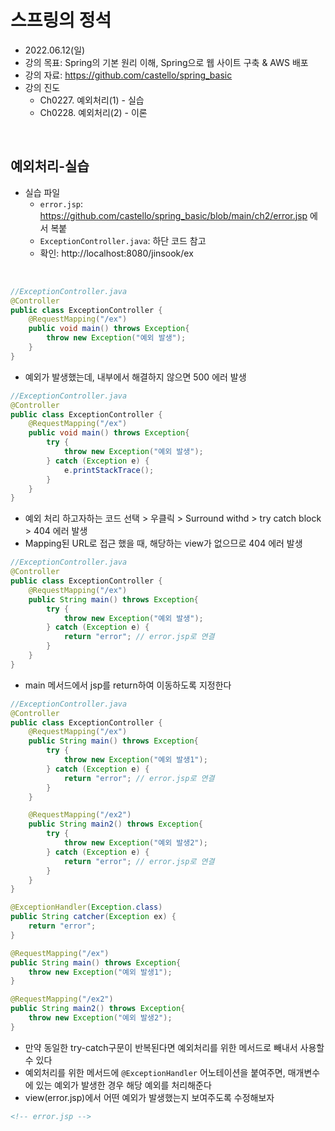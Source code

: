 
# 스프링의 정석
- 2022.06.12(일)
- 강의 목표: Spring의 기본 원리 이해, Spring으로 웹 사이트 구축 & AWS 배포
- 강의 자료: https://github.com/castello/spring_basic
- 강의 진도 
	- Ch0227. 예외처리(1) - 실습
	- Ch0228. 예외처리(2) - 이론

<br>

## 예외처리-실습
- 실습 파일 
	- `error.jsp`: https://github.com/castello/spring_basic/blob/main/ch2/error.jsp 에서 복붙
	- `ExceptionController.java`: 하단 코드 참고
	- 확인: http://localhost:8080/jinsook/ex

<br>

```java
//ExceptionController.java
@Controller
public class ExceptionController {
	@RequestMapping("/ex")
	public void main() throws Exception{
		throw new Exception("예외 발생");
	}
}
```
- 예외가 발생했는데, 내부에서 해결하지 않으면 500 에러 발생

```java
//ExceptionController.java
@Controller
public class ExceptionController {
	@RequestMapping("/ex")
	public void main() throws Exception{
		try {
			throw new Exception("예외 발생");
		} catch (Exception e) {
			e.printStackTrace();
		}
	}
}
```
- 예외 처리 하고자하는 코드 선택 > 우클릭 > Surround withd > try catch block > 404 에러 발생
- Mapping된 URL로 접근 했을 때, 해당하는 view가 없으므로 404 에러 발생  

```java
//ExceptionController.java
@Controller
public class ExceptionController {
	@RequestMapping("/ex")
	public String main() throws Exception{
		try {
			throw new Exception("예외 발생");
		} catch (Exception e) {
			return "error"; // error.jsp로 연결
		}
	}
}
```
- main 메서드에서 jsp를 return하여 이동하도록 지정한다

```java
//ExceptionController.java
@Controller
public class ExceptionController {
	@RequestMapping("/ex")
	public String main() throws Exception{
		try {
			throw new Exception("예외 발생1");
		} catch (Exception e) {
			return "error"; // error.jsp로 연결
		}
	}

	@RequestMapping("/ex2")
	public String main2() throws Exception{
		try {
			throw new Exception("예외 발생2");
		} catch (Exception e) {
			return "error"; // error.jsp로 연결
		}
	}
}
```
```java
@ExceptionHandler(Exception.class)
public String catcher(Exception ex) {
	return "error";
}	

@RequestMapping("/ex")
public String main() throws Exception{
	throw new Exception("예외 발생1");
}	

@RequestMapping("/ex2")
public String main2() throws Exception{
	throw new Exception("예외 발생2");
}
```
- 만약 동일한 try-catch구문이 반복된다면 예외처리를 위한 메서드로 빼내서 사용할 수 있다
- 예외처리를 위한 메서드에 `@ExceptionHandler` 어노테이션을 붙여주면, 매개변수에 있는 예외가 발생한 경우 해당 예외를 처리해준다
- view(error.jsp)에서 어떤 예외가 발생했는지 보여주도록 수정해보자

```jsp
<!-- error.jsp -->

```